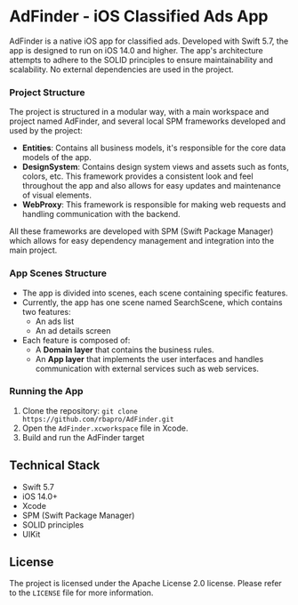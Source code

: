 # AdFinder - iOS Classified Ads App
AdFinder is a native iOS app for classified ads. Developed with Swift 5.7, the app is designed to run on iOS 14.0 and higher. The app's architecture attempts to adhere to the SOLID principles to ensure maintainability and scalability. No external dependencies are used in the project.

### Project Structure
The project is structured in a modular way, with a main workspace and project named AdFinder, and several local SPM frameworks developed and used by the project:

- **Entities**: Contains all business models, it's responsible for the core data models of the app.
- **DesignSystem**: Contains design system views and assets such as fonts, colors, etc. This framework provides a consistent look and feel throughout the app and also allows for easy updates and maintenance of visual elements.
- **WebProxy**: This framework is responsible for making web requests and handling communication with the backend.

All these frameworks are developed with SPM (Swift Package Manager) which allows for easy dependency management and integration into the main project.

### App Scenes Structure
- The app is divided into scenes, each scene containing specific features.
- Currently, the app has one scene named SearchScene, which contains two features:
    - An ads list
    - An ad details screen
- Each feature is composed of:
    - A **Domain layer** that contains the business rules.
    - An **App layer** that implements the user interfaces and handles communication with external services such as web services.

### Running the App
1. Clone the repository: `git clone https://github.com/rbapro/AdFinder.git`
2. Open the `AdFinder.xcworkspace` file in Xcode.
3. Build and run the AdFinder target

## Technical Stack
- Swift 5.7
- iOS 14.0+
- Xcode
- SPM (Swift Package Manager)
- SOLID principles
- UIKit

## License
The project is licensed under the Apache License 2.0 license. Please refer to the `LICENSE` file for more information.
